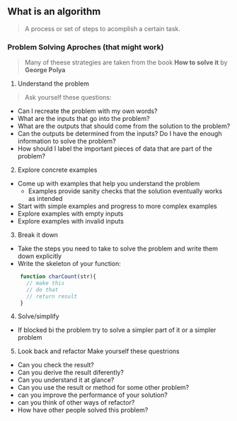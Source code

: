 ## What is an algorithm
>A process or set of steps to acomplish a certain task.

### Problem Solving Aproches (that might work)
> Many of theese strategies are taken from the book **How to solve it** by __George Polya__

1. Understand the problem
>Ask yourself these questions:
  - Can I recreate the problem with my own words?
  - What are the inputs that go into the problem?
  - What are the outputs that should come from the solution to the problem?
  - Can the outputs be determined from the inputs? Do I have the enough information to solve the problem?
  - How should I label the important pieces of data that are part of the problem?
 
2. Explore concrete examples
  - Come up with examples that help you understand the problem
    - Examples provide sanity checks that the solution eventually works as intended
  - Start with simple examples and progress to more complex examples
  - Explore examples with empty inputs
  - Explore examples with invalid inputs

3. Break it down
  - Take the steps you need to take to solve the problem and write them down explicitly
  - Write the skeleton of your function:

  ```js 
      function charCount(str){
        // make this
        // do that
        // return result
      }
  ```

4. Solve/simplify
  - If blocked bi the problem try to solve a simpler part of it or a simpler problem

5. Look back and refactor
Make yourself these questrions
  - Can you check the result?
  - Can you derive the result diferently?
  - Can you understand it at glance?
  - Can you use the result or method for some other problem?
  - can you improve the performance of your solution?
  - can you think of other ways of refactor?
  - How have other people solved this problem?
